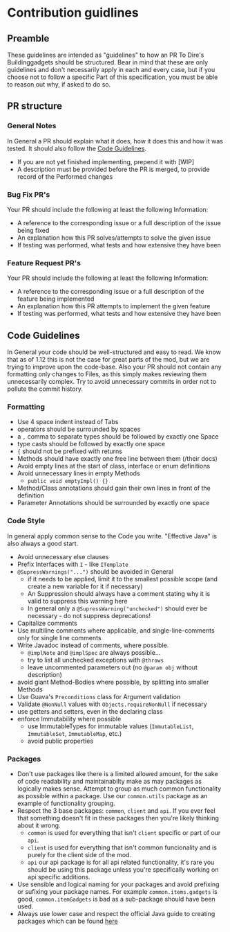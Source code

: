 # Contribution guidlines
## Preamble
These guidelines are intended as "guidelines" to how an PR To Dire's Buildinggadgets should be structured. 
Bear in mind that these are only guidelines and don't necessarily apply in each and every case, but if you choose not to follow a specific Part of this specification, you must be able to reason out why, if asked to do so.
## PR structure
### General Notes
In General a PR should explain what it does, how it does this and how it was tested. It should also follow the [Code Guidelines](#code-guidelines).
* If you are not yet finished implementing, prepend it with \[WIP]
* A description must be provided before the PR is merged, to provide record of the Performed changes
### Bug Fix PR's
Your PR should include the following at least the following Information:
* A reference to the corresponding issue or a full description of the issue being fixed
* An explanation how this PR solves/attempts to solve the given issue
* If testing was performed, what tests and how extensive they have been
### Feature Request PR's
Your PR should include the following at least the following Information:
* A reference to the corresponding issue or a full description of the feature being implemented
* An explanation how this PR attempts to implement the given feature
* If testing was performed, what tests and how extensive they have been
## Code Guidelines
In General your code should be well-structured and easy to read. 
We know that as of 1.12 this is not the case for great parts of the mod, but we are trying to improve upon the code-base.
Also your PR should not contain any formatting only changes to Files, as this simply makes reviewing them unnecessarily complex.
Try to avoid unnecessary commits in order not to pollute the commit history.
### Formatting
* Use 4 space indent instead of Tabs
* operators should be surrounded by spaces
* a `,` comma to separate types should be followed by exactly one Space
* type casts should be followed by exactly one space
* `{` should not be prefixed with returns
* Methods should have exactly one free line between them (/their docs)
* Avoid empty lines at the start of class, interface or enum definitions
* Avoid unnecessary lines in empty Methods
    * `public void emptyImpl() {}`
* Method/Class annotations should gain their own lines in front of the definition
* Parameter Annotations should be surrounded by exactly one space
### Code Style
In general apply common sense to the Code you write. "Effective Java" is also always a good start.
* Avoid unnecessary else clauses
* Prefix Interfaces with `I` - like `ITemplate`
* `@SupressWarnings("...")` should be avoided in General
    * if it needs to be applied, limit it to the smallest possible scope (and create a new variable for it if necessary)
    * An Suppression should always have a comment stating why it is valid to suppress this warning here
    * In general only a `@SupressWarning("unchecked")` should ever be necessary - do not suppress deprecations!
* Capitalize comments
* Use multiline comments where applicable, and single-line-comments only for single line comments
* Write Javadoc instead of comments, where possible. 
    * `@implNote` and `@implSpec` are always possible...
    * try to list all unchecked exceptions with `@throws`
    * leave uncommented parameters out (no `@param obj` without description)
* avoid giant Method-Bodies where possible, by splitting into smaller Methods
* Use Guava's `Preconditions` class for Argument validation
* Validate `@NonNull` values with `Objects.requireNonNull` if necessary
* use getters and setters, even in the declaring class
* enforce Immutability where possible
    * use ImmutableTypes for immutable values (`ImmutableList`, `ImmutableSet`, `ImmutableMap`, etc.)
    * avoid public properties
    
### Packages
* Don't use packages like there is a limited allowed amount, for the sake of code readability and maintainabilty make as may packages as logically makes sense. Attempt to group as much common functionality as possible within a package. Use our `common.utils` package as an example of functionality grouping. 
* Respect the 3 base packages: `common`, `client` and `api`. If you ever feel that something doesn't fit in these packages then you're likely thinking about it wrong. 
  - `common` is used for everything that isn't `client` specific or part of our `api`.
  - `client` is used for everything that isn't common funcionality and is purely for the client side of the mod.
  - `api` our api package is for all api related functionality, it's rare you should be using this package unless you're specifically working on api specific additions.
* Use sensible and logical naming for your packages and avoid prefixing or sufixing your package names. For example `common.items.gadgets` is good, `common.itemGadgets` is bad as a sub-package should have been used. 
* Always use lower case and respect the official Java guide to creating packages which can be found [here](https://docs.oracle.com/javase/tutorial/java/package/namingpkgs.html)
